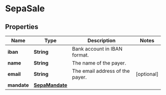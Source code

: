 

# SepaSale

## Properties

Name | Type | Description | Notes
------------ | ------------- | ------------- | -------------
**iban** | **String** | Bank account in IBAN format. | 
**name** | **String** | The name of the payer. | 
**email** | **String** | The email address of the payer. |  [optional]
**mandate** | [**SepaMandate**](SepaMandate.md) |  | 



